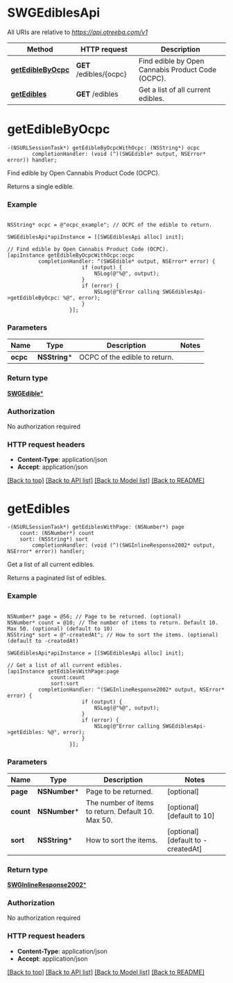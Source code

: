 # SWGEdiblesApi

All URIs are relative to *https://api.otreeba.com/v1*

Method | HTTP request | Description
------------- | ------------- | -------------
[**getEdibleByOcpc**](SWGEdiblesApi.md#getediblebyocpc) | **GET** /edibles/{ocpc} | Find edible by Open Cannabis Product Code (OCPC).
[**getEdibles**](SWGEdiblesApi.md#getedibles) | **GET** /edibles | Get a list of all current edibles.


# **getEdibleByOcpc**
```objc
-(NSURLSessionTask*) getEdibleByOcpcWithOcpc: (NSString*) ocpc
        completionHandler: (void (^)(SWGEdible* output, NSError* error)) handler;
```

Find edible by Open Cannabis Product Code (OCPC).

Returns a single edible.

### Example 
```objc

NSString* ocpc = @"ocpc_example"; // OCPC of the edible to return.

SWGEdiblesApi*apiInstance = [[SWGEdiblesApi alloc] init];

// Find edible by Open Cannabis Product Code (OCPC).
[apiInstance getEdibleByOcpcWithOcpc:ocpc
          completionHandler: ^(SWGEdible* output, NSError* error) {
                        if (output) {
                            NSLog(@"%@", output);
                        }
                        if (error) {
                            NSLog(@"Error calling SWGEdiblesApi->getEdibleByOcpc: %@", error);
                        }
                    }];
```

### Parameters

Name | Type | Description  | Notes
------------- | ------------- | ------------- | -------------
 **ocpc** | **NSString***| OCPC of the edible to return. | 

### Return type

[**SWGEdible***](SWGEdible.md)

### Authorization

No authorization required

### HTTP request headers

 - **Content-Type**: application/json
 - **Accept**: application/json

[[Back to top]](#) [[Back to API list]](../README.md#documentation-for-api-endpoints) [[Back to Model list]](../README.md#documentation-for-models) [[Back to README]](../README.md)

# **getEdibles**
```objc
-(NSURLSessionTask*) getEdiblesWithPage: (NSNumber*) page
    count: (NSNumber*) count
    sort: (NSString*) sort
        completionHandler: (void (^)(SWGInlineResponse2002* output, NSError* error)) handler;
```

Get a list of all current edibles.

Returns a paginated list of edibles.

### Example 
```objc

NSNumber* page = @56; // Page to be returned. (optional)
NSNumber* count = @10; // The number of items to return. Default 10. Max 50. (optional) (default to 10)
NSString* sort = @"-createdAt"; // How to sort the items. (optional) (default to -createdAt)

SWGEdiblesApi*apiInstance = [[SWGEdiblesApi alloc] init];

// Get a list of all current edibles.
[apiInstance getEdiblesWithPage:page
              count:count
              sort:sort
          completionHandler: ^(SWGInlineResponse2002* output, NSError* error) {
                        if (output) {
                            NSLog(@"%@", output);
                        }
                        if (error) {
                            NSLog(@"Error calling SWGEdiblesApi->getEdibles: %@", error);
                        }
                    }];
```

### Parameters

Name | Type | Description  | Notes
------------- | ------------- | ------------- | -------------
 **page** | **NSNumber***| Page to be returned. | [optional] 
 **count** | **NSNumber***| The number of items to return. Default 10. Max 50. | [optional] [default to 10]
 **sort** | **NSString***| How to sort the items. | [optional] [default to -createdAt]

### Return type

[**SWGInlineResponse2002***](SWGInlineResponse2002.md)

### Authorization

No authorization required

### HTTP request headers

 - **Content-Type**: application/json
 - **Accept**: application/json

[[Back to top]](#) [[Back to API list]](../README.md#documentation-for-api-endpoints) [[Back to Model list]](../README.md#documentation-for-models) [[Back to README]](../README.md)

